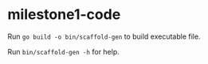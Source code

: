 # milestone1-code

Run `go build -o bin/scaffold-gen` to build executable file.

Run `bin/scaffold-gen -h` for help.